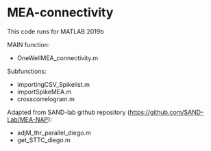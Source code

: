 # MEA-connectivity
This code runs for MATLAB 2019b

MAIN function:
- OneWellMEA_connectivity.m

Subfunctions:
- importingCSV_Spikelist.m
- importSpikeMEA.m
- crosscorrelogram.m

Adapted from SAND-lab github repository (https://github.com/SAND-Lab/MEA-NAP):
- adjM_thr_parallel_diego.m
- get_STTC_diego.m
